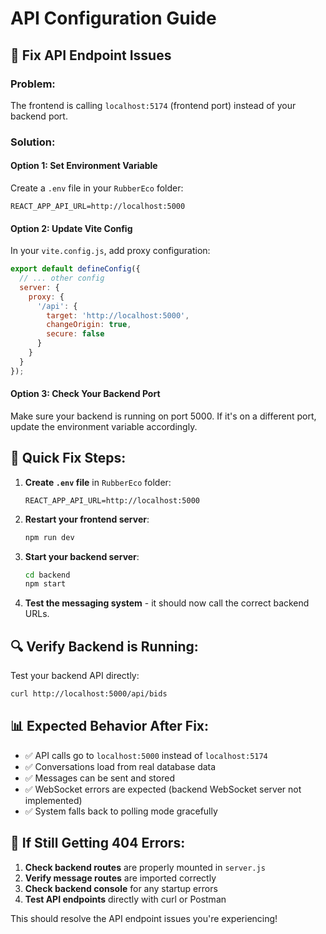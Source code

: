 # API Configuration Guide

## 🔧 **Fix API Endpoint Issues**

### **Problem:**
The frontend is calling `localhost:5174` (frontend port) instead of your backend port.

### **Solution:**

#### **Option 1: Set Environment Variable**
Create a `.env` file in your `RubberEco` folder:

```env
REACT_APP_API_URL=http://localhost:5000
```

#### **Option 2: Update Vite Config**
In your `vite.config.js`, add proxy configuration:

```javascript
export default defineConfig({
  // ... other config
  server: {
    proxy: {
      '/api': {
        target: 'http://localhost:5000',
        changeOrigin: true,
        secure: false
      }
    }
  }
});
```

#### **Option 3: Check Your Backend Port**
Make sure your backend is running on port 5000. If it's on a different port, update the environment variable accordingly.

## 🚀 **Quick Fix Steps:**

1. **Create `.env` file** in `RubberEco` folder:
   ```
   REACT_APP_API_URL=http://localhost:5000
   ```

2. **Restart your frontend server**:
   ```bash
   npm run dev
   ```

3. **Start your backend server**:
   ```bash
   cd backend
   npm start
   ```

4. **Test the messaging system** - it should now call the correct backend URLs.

## 🔍 **Verify Backend is Running:**

Test your backend API directly:
```bash
curl http://localhost:5000/api/bids
```

## 📊 **Expected Behavior After Fix:**

- ✅ API calls go to `localhost:5000` instead of `localhost:5174`
- ✅ Conversations load from real database data
- ✅ Messages can be sent and stored
- ✅ WebSocket errors are expected (backend WebSocket server not implemented)
- ✅ System falls back to polling mode gracefully

## 🐛 **If Still Getting 404 Errors:**

1. **Check backend routes** are properly mounted in `server.js`
2. **Verify message routes** are imported correctly
3. **Check backend console** for any startup errors
4. **Test API endpoints** directly with curl or Postman

This should resolve the API endpoint issues you're experiencing!
